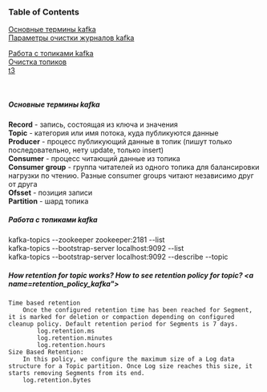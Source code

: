 ### Table of Contents </br>
[Основные термины kafka](#decription_kafka) </br>
[Параметры очистки журналов kafka](#retention_policy_kafka) </br>

[Работа с топиками kafka](#kafka_operations_topic) </br>
[Очистка топиков](#t2) </br>
[t3](#t3) </br>

</br>

##### Основные термины kafka <a name="decription_kafka"></a> </br>
**Record** - запись, состоящая из ключа и значения</br>
**Topic** - категория или имя потока, куда публикуются данные</br>
**Producer** - процесс публикующий данные в топик (пишут только последовательно, нету update, только insert)</br>
**Consumer** - процесс читающий данные из топика</br>
**Consumer group** - группа читателей из одного топика для балансировки нагрузки по чтению. Разные consumer groups читают независимо друг от друга</br>
**Ofsset** - позиция записи</br>
**Partition** - шард топика</br>

##### Работа с топиками kafka <a name=kafka_operations_topic></br>
kafka-topics --zookeeper zookeeper:2181 --list</br>
kafka-topics --bootstrap-server localhost:9092 --list</br>
kafka-topics --bootstrap-server localhost:9092 --describe --topic <topic></br>

##### How retention for topic works? How to see retention policy for topic? <a name=retention_policy_kafka"></a> </br>

    Time based retention
        Once the configured retention time has been reached for Segment, it is marked for deletion or compaction depending on configured cleanup policy. Default retention period for Segments is 7 days.
            log.retention.ms
            log.retention.minutes
            log.retention.hours
    Size Based Retention:
        In this policy, we configure the maximum size of a Log data structure for a Topic partition. Once Log size reaches this size, it starts removing Segments from its end.
        log.retention.bytes
